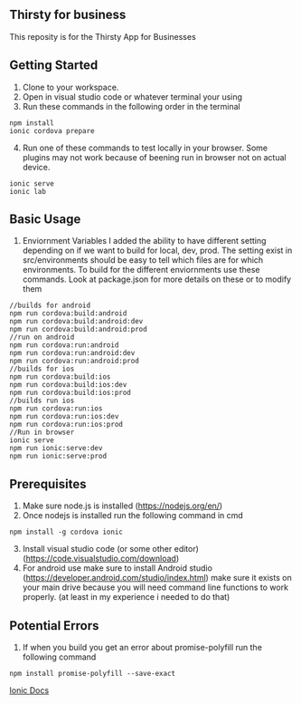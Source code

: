 ## Thirsty for business
This reposity is for the Thirsty App for Businesses

## Getting Started
1. Clone to your workspace.
2. Open in visual studio code or whatever terminal your using
3. Run these commands in the following order in the terminal
```node
npm install
ionic cordova prepare
```
4. Run one of these commands to test locally in your browser. Some plugins may not work because of beening run in browser not on actual device.
```node
ionic serve
ionic lab
```

## Basic Usage
1. Enviornment Variables 
I added the ability to have different setting depending on if we want to build for local, dev, prod. The setting exist in src/environments should be easy to tell which files are for which environments. To build for the different enviornments use these commands. Look at package.json for more details on these or to modify them
 ```node
 //builds for android
npm run cordova:build:android 
npm run cordova:build:android:dev
npm run cordova:build:android:prod
 //run on android
npm run cordova:run:android 
npm run cordova:run:android:dev
npm run cordova:run:android:prod
//builds for ios
npm run cordova:build:ios
npm run cordova:build:ios:dev
npm run cordova:build:ios:prod
//builds run ios
npm run cordova:run:ios
npm run cordova:run:ios:dev
npm run cordova:run:ios:prod
//Run in browser
ionic serve
npm run ionic:serve:dev
npm run ionic:serve:prod
```

## Prerequisites
1. Make sure node.js is installed (https://nodejs.org/en/)
2. Once nodejs is installed run the following command in cmd
```node
npm install -g cordova ionic
```
3. Install visual studio code (or some other editor) (https://code.visualstudio.com/download)
4. For android use make sure to install Android studio (https://developer.android.com/studio/index.html) make sure it exists on your main drive because you will need command line functions to work properly. (at least in my experience i needed to do that)

## Potential Errors
1. If when you build you get an error about promise-polyfill run the following command
```node
npm install promise-polyfill --save-exact
```

[Ionic Docs](http://ionicframework.com/docs/)